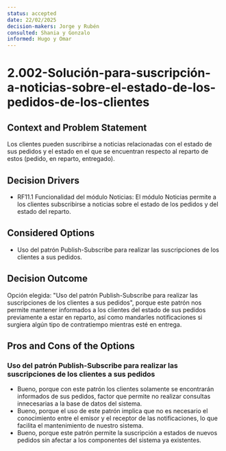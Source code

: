 ```yaml
---
status: accepted
date: 22/02/2025
decision-makers: Jorge y Rubén
consulted: Shania y Gonzalo
informed: Hugo y Omar
---
```


# 2.002-Solución-para-suscripción-a-noticias-sobre-el-estado-de-los-pedidos-de-los-clientes

## Context and Problem Statement

Los clientes pueden suscribirse a noticias relacionadas con el estado de sus pedidos y el estado en el que se encuentran respecto al reparto de estos (pedido, en reparto, entregado).

## Decision Drivers

* RF11.1 Funcionalidad del módulo Noticias: El módulo Noticias permite a los clientes subscribirse a noticias sobre el estado de los pedidos y del estado del reparto.

## Considered Options

* Uso del patrón Publish-Subscribe para realizar las suscripciones de los clientes a sus pedidos.

## Decision Outcome

Opción elegida: "Uso del patrón Publish-Subscribe para realizar las suscripciones de los clientes a sus pedidos", porque este patrón nos permite mantener informados a los clientes del estado de sus pedidos previamente a estar en reparto, así como mandarles notificaciones si surgiera algún tipo de contratiempo mientras esté en entrega.

## Pros and Cons of the Options

### Uso del patrón Publish-Subscribe para realizar las suscripciones de los clientes a sus pedidos

* Bueno, porque con este patrón los clientes solamente se encontrarán informados de sus pedidos, factor que permite no realizar consultas innecesarias a la base de datos del sistema.
* Bueno, porque el uso de este patrón implica que no es necesario el conocimiento entre el emisor y el receptor de las notificaciones, lo que facilita el mantenimiento de nuestro sistema.
* Bueno, porque este patrón permite la suscripción a estados de nuevos pedidos sin afectar a los componentes del sistema ya existentes.
